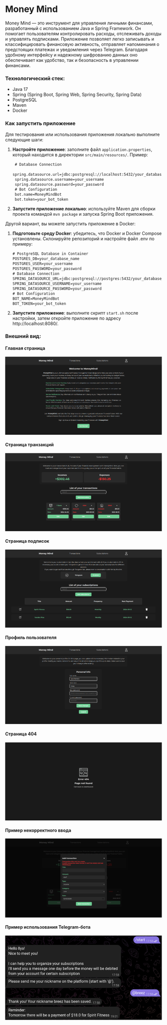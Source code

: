 # Money Mind

Money Mind — это инструмент для управления личными финансами, разработанный с использованием Java и Spring Framework. Он
помогает пользователям контролировать расходы, отслеживать доходы и управлять подписками. Приложение позволяет легко
записывать и классифицировать финансовую активность, отправляет напоминания о предстоящих платежах и уведомления через
Telegram. Благодаря удобному интерфейсу и надежному шифрованию данных оно обеспечивает как удобство, так и безопасность
в управлении финансами.

### Технологический стек:

- Java 17
- Spring (Spring Boot, Spring Web, Spring Security, Spring Data)
- PostgreSQL
- Maven
- Docker

### Как запустить приложение

Для тестирования или использования приложения локально выполните следующие шаги:

1. **Настройте приложение**: заполните файл `application.properties`, который находится в директории
   `src/main/resources/`.
   Пример:

   ```properties
    # Database Connection
    spring.datasource.url=jdbc:postgresql://localhost:5432/your_database_name
    spring.datasource.username=your_username
    spring.datasource.password=your_password
    # Bot Configuration
    bot.name=MoneyMindBot
    bot.token=your_bot_token
    ```

2. **Запустите приложение локально**: используйте Maven для сборки проекта командой `mvn package` и запуска Spring Boot
   приложения.

Другой вариант, вы можете запустить приложение в Docker:

1. **Подготовьте среду Docker**: убедитесь, что Docker и Docker Compose установлены. Склонируйте репозиторий и настройте
   файл .env по примеру:

   ```properties
   # PostgreSQL Database in Container
   POSTGRES_DB=your_database_name
   POSTGRES_USER=your_username
   POSTGRES_PASSWORD=your_password
   # Database Connection
   SPRING_DATASOURCE_URL=jdbc:postgresql://postgres:5432/your_database_name
   SPRING_DATASOURCE_USERNAME=your_username
   SPRING_DATASOURCE_PASSWORD=your_password
   # Bot Configuration
   BOT_NAME=MoneyMindBot
   BOT_TOKEN=your_bot_token
   ```

2. **Запустите приложение**: выполните скрипт `start.sh` после настройки, затем откройте приложение по
   адресу http://localhost:8080/.

### Внешний вид:

#### Главная страница
![Main Page](./misc/main_page.png)

#### Страница транзакций
![Transactions Page](./misc/transactions_page.png)

#### Страница подписок
![Subscriptions Page](./misc/subscriptions_page.png)

#### Профиль пользователя
![User Profile](./misc/user_profile.png)

#### Страница 404
![404 Page](./misc/404_page.png)

#### Пример некорректного ввода
![Incorrect Input](./misc/incorrect_input.png)

#### Пример использования Telegram-бота
![Telegram Bot](./misc/telegram_bot.png)